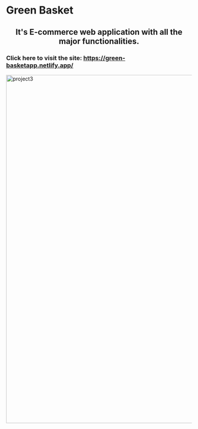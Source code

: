 # Green Basket
<h2 style="text-align: center;">It's E-commerce web application with all the major functionalities. </h2>
<h3>Click here to visit the site: <a href="https://green-basketapp.netlify.app/">https://green-basketapp.netlify.app/</a></h3>
<img width="947" alt="project3" src="https://user-images.githubusercontent.com/113410376/214221931-369db1d6-716f-4304-8ddc-a41f33875b35.png">

